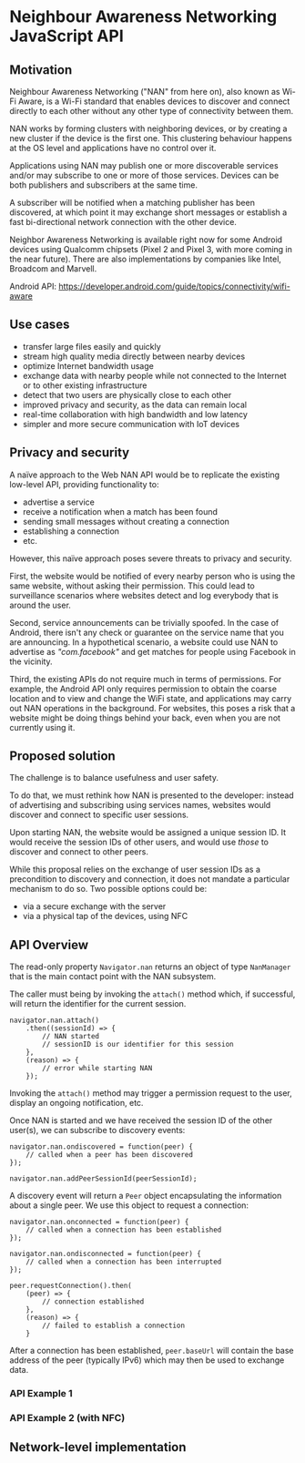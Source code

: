 # Neighbour Awareness Networking JavaScript API

## Motivation

Neighbour Awareness Networking ("NAN" from here on), also known as Wi-Fi Aware, is a Wi-Fi standard that enables devices to discover and connect directly to each other without any other type of connectivity between them.

NAN works by forming clusters with neighboring devices, or by creating a new cluster if the device is the first one. This clustering behaviour happens at the OS level and applications have no control over it.

Applications using NAN may publish one or more discoverable services and/or may subscribe to one or more of those services. Devices can be both publishers and subscribers at the same time.

A subscriber will be notified when a matching publisher has been discovered, at which point it may exchange short messages or establish a fast bi-directional network connection with the other device.

Neighbor Awareness Networking is available right now for some Android devices using Qualcomm chipsets (Pixel 2 and Pixel 3, with more coming in the near future). There are also implementations by companies like Intel, Broadcom and Marvell.

Android API: https://developer.android.com/guide/topics/connectivity/wifi-aware

## Use cases

+ transfer large files easily and quickly
+ stream high quality media directly between nearby devices
+ optimize Internet bandwidth usage
+ exchange data with nearby people while not connected to the Internet or to other existing infrastructure
+ detect that two users are physically close to each other
+ improved privacy and security, as the data can remain local
+ real-time collaboration with high bandwidth and low latency
+ simpler and more secure communication with IoT devices

## Privacy and security

A naïve approach to the Web NAN API would be to replicate the existing low-level API, providing functionality to:

+ advertise a service
+ receive a notification when a match has been found
+ sending small messages without creating a connection
+ establishing a connection
+ etc.

However, this naïve approach poses severe threats to privacy and security.

First, the website would be notified of every nearby person who is using the same website, without asking their permission. This could lead to surveillance scenarios where websites detect and log everybody that is around the user.

Second, service announcements can be trivially spoofed. In the case of Android, there isn't any check or guarantee on the service name that you are announcing. In a hypothetical scenario, a website could use NAN to advertise as *"com.facebook"* and get matches for people using Facebook in the vicinity.

Third, the existing APIs do not require much in terms of permissions. For example, the Android API only requires permission to obtain the coarse location and to view and change the WiFi state, and applications may carry out NAN operations in the background. For websites, this poses a risk that a website might be doing things behind your back, even when you are not currently using it.

## Proposed solution

The challenge is to balance usefulness and user safety.

To do that, we must rethink how NAN is presented to the developer: instead of advertising and subscribing using services names, websites would discover and connect to specific user sessions.

Upon starting NAN, the website would be assigned a unique session ID. It would receive the session IDs of other users, and would use *those* to discover and connect to other peers.

While this proposal relies on the exchange of user session IDs as a precondition to discovery and connection, it does not mandate a particular mechanism to do so. Two possible options could be:
 - via a secure exchange with the server
 - via a physical tap of the devices, using NFC

## API Overview

The read-only property `Navigator.nan` returns an object of type `NanManager` that is the main contact point with the NAN subsystem.

The caller must being by invoking the `attach()` method which, if successful, will return the identifier for the current session.

```
navigator.nan.attach()
    .then((sessionId) => {
        // NAN started
        // sessionID is our identifier for this session
    },
    (reason) => {
        // error while starting NAN
    });
```

Invoking the `attach()` method may trigger a permission request to the user, display an ongoing notification, etc.

Once NAN is started and we have received the session ID of the other user(s), we can subscribe to discovery events:

```
navigator.nan.ondiscovered = function(peer) {
    // called when a peer has been discovered
});

navigator.nan.addPeerSessionId(peerSessionId);
```

A discovery event will return a `Peer` object encapsulating the information about a single peer. We use this object to request a connection:

```
navigator.nan.onconnected = function(peer) {
    // called when a connection has been established
});

navigator.nan.ondisconnected = function(peer) {
    // called when a connection has been interrupted
});

peer.requestConnection().then(
    (peer) => {
        // connection established
    },
    (reason) => {
        // failed to establish a connection
    }
```

After a connection has been established, `peer.baseUrl` will contain the base address of the peer (typically IPv6) which may then be used to exchange data.

### API Example 1

### API Example 2 (with NFC)

## Network-level implementation
